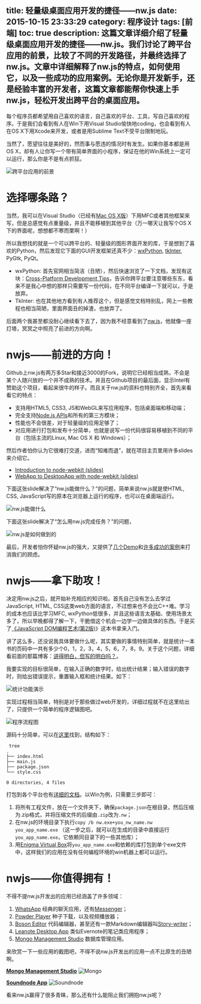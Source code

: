 title: 轻量级桌面应用开发的捷径——nw.js
date: 2015-10-15 23:33:29
category: 程序设计
tags: [前端]
toc: true
description: 这篇文章详细介绍了轻量级桌面应用开发的捷径——nw.js。我们讨论了跨平台应用的前景，比较了不同的开发路径，并最终选择了nw.js。文章中详细解释了nw.js的特点，如何使用它，以及一些成功的应用案例。无论你是开发新手，还是经验丰富的开发者，这篇文章都能帮你快速上手nw.js，轻松开发出跨平台的桌面应用。
---

每个程序员都希望用自己喜欢的语言，自己喜欢的平台、工具，写自己喜欢的程序。于是我们会看到有人在Win下用Visual Studio愉快地coding，也会看到有人在OS X下用Xcode来开发，或者是用Sublime Text不受平台限制地玩。

当然了，愿望往往是美好的，然而事与愿违的情况时有发生。如果你基本都是用OS X，却有人让你写一个带有简单界面的小程序，保证在他的Win系统上一定可以运行，那么你是不是有点抓狂。

![跨平台应用的前景][1]

<!--more-->

# 选择哪条路？

当然，我可以在Visual Studio（已经有[Mac OS X版](https://www.visualstudio.com/zh-cn/visual-studio-homepage-vs.aspx)）下用MFC或者其他框架来写，但是总感觉有点重量级，并且不能移植到其他平台（万一哪天让我写个OS X下的界面呢，想想都不寒而栗啊！）

所以我想找的就是一个可以跨平台的、轻量级的图形界面开发的库，于是想到了喜欢的Python，然后发现它下面的GUI开发框架还真不少：[wxPython](http://www.wxpython.org/), [tkInter](https://wiki.python.org/moin/TkInter), PyGtk, PyQt。

* wxPython: 首先官网相当简洁（丑陋），然后快速浏览了一下文档，发现有这块：[Cross-Platform Development Tips](http://docs.wxwidgets.org/stable/page_multiplatform.html)，告诉你跨平台要注意哪些东东，看来不是我心中想的那样只需要写一份代码，在不同平台编译一下就可以，于是放弃。
* TkInter: 也在其他地方看到有人推荐这个，但是感觉文档特别乱，网上一些教程也相当简陋，里面界面丑的掉渣，也放弃了。

后面两个我甚至都没耐心继续看下去了，因为我不经意看到了[nw.js](https://github.com/nwjs/nw.js)，他就像一座灯塔，冥冥之中照亮了前进的方向啊。

# nwjs——前进的方向！

Github上nw.js有两万多Star和接近3000的Fork，说明它已经相当成熟，不会是某个人随兴放的一个并不成熟的技术。并且在Github项目的最后面，显示Intel有赞助这个项目，看起来很牛的样子。而且关于nw.js的资料也特别齐全，首先来看看它的特点：

* 支持用HTML5, CSS3, JS和WebGL来写应用程序，包括桌面端和移动端；
* 完全支持[Node.js APIs](http://nodejs.org/api/)和所有的第三方模块；
* 性能也不会很差，对于轻量级的应用足够了；
* 对应用进行打包和发布十分简单，也就是说写一份代码很容易移植到不同的平台（包括主流的Linux, Mac OS X 和 Windows）；

然后作者怕你认为它很难打交道，进而“知难而退”，就在项目主页里用许多slides来介绍它。

* [Introduction to node-webkit (slides)](https://speakerdeck.com/zcbenz/node-webkit-app-runtime-based-on-chromium-and-node-dot-js)
* [WebApp to DesktopApp with node-webkit (slides)](http://oldgeeksguide.github.io/presentations/html5devconf2013/wtod.html)

下面这张slide解决了“nw.js能做什么？”的问题，简单来说nw.js就是使HTML, CSS, JavaScript写的原本在浏览器上运行的程序，也可以在桌面端运行。

![nw.js能做什么][2]

下面这张slide解决了“怎么用nw.js完成任务？”的问题，

![nw.js是如何做到的][3]

最后，开发者怕你怀疑nw.js的强大，又提供了[几个Demo](https://github.com/zcbenz/nw-sample-apps)和[许多成功的案例](https://github.com/nwjs/nw.js/wiki/List-of-apps-and-companies-using-nw.js)来打消我们的顾虑。

# nwjs——拿下助攻！

决定用nw.js之后，就开始补充相应的知识啦。首先自己没有怎么去学过JavaScript, HTML, CSS这类web方面的语言，不过想来也不会比C++难。学习的成本也应该比学习MFC, wxPython低很多，并且这些语言太基础、使用场景太多了，所以早晚都得了解一下，干脆借这个机会一边学一边做具体的东西。于是买了[《JavaScript DOM编程艺术(第2版)](https://book.douban.com/subject/6038371/)》这本书拿来入门。

讲了这么多，还没说我具体要做什么呢，其实要做的事情特别简单，就是统计一本书的页码中一共有多少个0，1，2，3，4，5，6，7，8，9。关于这个问题，详细看前面的那篇博客：[讲得明白，但写的明白吗？](http://zhaofei.tk/2015/10/13/pages_count/)。

我要实现的目标很简单，在输入正确的数字时，给出统计结果；输入错误的数字时，则给出错误提示，重置输入框和统计结果。如下：

![统计功能演示][6]

实现过程相当简单，特别是对于那些做过web开发的，详细过程就不在这里给出了，只提供一个简单的程序逻辑图吧。

![程序流程图][7]

源码十分简单，可以在[这里](https://gist.github.com/xuelangZF/ce8a570a8e7453c76fd7)找到，结构如下：

```
 tree
.
├── index.html
├── main.js
├── package.json
└── style.css

0 directories, 4 files
```

打包到各个平台也有[详细的文档](https://github.com/nwjs/nw.js/wiki/how-to-package-and-distribute-your-apps)。以Win为例，只需要三步即可：

1. 将所有工程文件，放在一个文件夹下，确保`package.json`在根目录，然后压缩为.zip格式，并将压缩文件的后缀由`.zip`改为`.nw`；
2. 在nw.js的环境目录下执行`copy /b nw.exe+you_nw_name.nw you_app_name.exe` （这一步之后，就可以在生成的目录中直接运行`you_app_name.exe`，它依赖同目录下的一些其他库）；
3. 用[Enigma Virtual Box](http://enigmaprotector.com/en/aboutvb.html)将`you_app_name.exe`和依赖的库打包到单个exe文件中，这样我们的应用在没有任何编程环境的win机器上都可以运行。

# nwjs——你值得拥有！

不得不提nw.js开发出的应用已经涵盖了许多领域：

1. [WhatsApp](https://web.whatsapp.com/) 经典的聊天应用，还有[Messenger](http://messengerfordesktop.com/)；
2. [Powder Player](https://github.com/jaruba/PowderPlayer) 种子下载，以及视频播放器；
3. [Boson Editor](https://github.com/isdampe/BosonEditorExperimental) 代码编辑器，甚至还有一款Markdown编辑器叫[Story-writer](http://soft.xiaoshujiang.com/)；
4. [Leanote Desktop App](https://github.com/leanote/desktop-app) 类似Evernote的笔记类应用程序；
5. [Mongo Management Studio](http://www.litixsoft.de/english/mms/) 数据库管理应用。

来欣赏一下一些应用的截图吧，不得不说nw.js开发出的应用一点不比原生的丑陋啊。

[**Mongo Management Studio**](http://www.litixsoft.de/english/mms/)
![Mongo][4]

[**Soundnode App**](http://www.soundnodeapp.com/)
![Soundnode][5]

看来nw.js赢得了很多青睐，那么还有什么能阻止我们拥抱nw.js呢？


[1]: https://slefboot-1251736664.cos.ap-beijing.myqcloud.com/20151015_Win_OSX.png
[2]: https://slefboot-1251736664.cos.ap-beijing.myqcloud.com/20151015_what_is_nw.png
[3]: https://slefboot-1251736664.cos.ap-beijing.myqcloud.com/20151015_how_package.png
[4]: https://slefboot-1251736664.cos.ap-beijing.myqcloud.com/20151015_apps_mongo.png
[5]: https://slefboot-1251736664.cos.ap-beijing.myqcloud.com/20151015_apps_soundnode.png
[6]: https://slefboot-1251736664.cos.ap-beijing.myqcloud.com/20151015_input.png
[7]: https://slefboot-1251736664.cos.ap-beijing.myqcloud.com/20151015_nwjs_process.png

